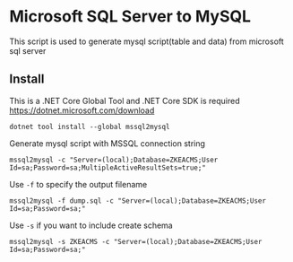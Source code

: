 # Microsoft SQL Server to MySQL
This script is used to generate mysql script(table and data) from microsoft sql server

## Install
This is a .NET Core Global Tool and .NET Core SDK is required https://dotnet.microsoft.com/download
```
dotnet tool install --global mssql2mysql
```

Generate mysql script with MSSQL connection string
```
mssql2mysql -c "Server=(local);Database=ZKEACMS;User Id=sa;Password=sa;MultipleActiveResultSets=true;"
```

Use `-f` to specify the output filename
```
mssql2mysql -f dump.sql -c "Server=(local);Database=ZKEACMS;User Id=sa;Password=sa;"
```

Use `-s` if you want to include create schema
```
mssql2mysql -s ZKEACMS -c "Server=(local);Database=ZKEACMS;User Id=sa;Password=sa;"
```
